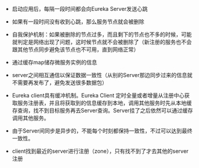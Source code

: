 - 启动应用后，每隔一段时间都会向Eureka Server发送心跳

- 如果有一段时间没有收到心跳，那么服务节点就会被删除

- 自我保护机制：如果被删除的节点过多，而且剩下的节点也不多的时候，可能就判定是网络出现了问题，这时候节点就不会被删除了（新注册的服务也不会跟其他节点同步避免该节点也不可用，直到网络正常）

- 通过缓存map储存微服务实例的信息

- server之间相互通信以保证数据一致性（从别的Server那边同步过来的信息就不需要再发布了，避免发送很多数据包）

- Eureka client具有缓冲机制。Eureka Client 定时全量或者增量从注册中心获取服务注册表，并且将获取到的信息缓存到本地，调用其他服务时先从本地缓存查询，找不到目标服务再去Server查询。Server挂了之后依然可以通过缓存调用其他服务。
- 由于Server间同步是异步的，不能每个时刻都保持一致性，不过可以达到最终一致性。
- client找到最近的server进行注册（zone），只有找不到了才去其他的server注册

